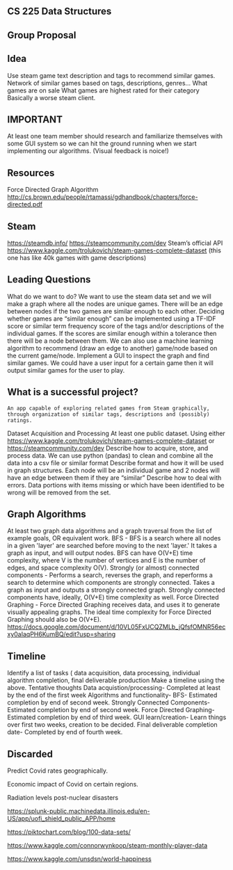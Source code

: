 ## CS 225 Data Structures

## Group Proposal

## Idea

Use steam game text description and tags to recommend similar games.
Network of similar games based on tags, descriptions, genres…
What games are on sale
What games are highest rated for their category
Basically a worse steam client.

## IMPORTANT
At least one team member should research and familiarize themselves with some GUI system so we can hit the ground running when we start implementing our algorithms. (Visual feedback is noice!)
## Resources
Force Directed Graph Algorithm
http://cs.brown.edu/people/rtamassi/gdhandbook/chapters/force-directed.pdf

## Steam
https://steamdb.info/
https://steamcommunity.com/dev Steam’s official API
https://www.kaggle.com/trolukovich/steam-games-complete-dataset (this one has like 40k games with game descriptions)

## Leading Questions
What do we want to do? 
We want to use the steam data set and we will make a graph where all the nodes are unique games. There will be an edge between nodes if the two games are similar enough to each other. Deciding whether games are “similar enough” can be implemented using a TF-IDF score or similar term frequency score of the tags and/or descriptions of the individual games. If the scores are similar enough within a tolerance then there will be a node between them. We can also use a machine learning algorithm to recommend (draw an edge to another) game/node based on the current game/node.
Implement a GUI to inspect the graph and find similar games. We could have a user input for a certain game then it will output similar games for the user to play.

## What is a successful project?
	An app capable of exploring related games from Steam graphically, through organization of similar tags, descriptions and (possibly) ratings.
Dataset Acquisition and Processing
At least one public dataset.
Using either https://www.kaggle.com/trolukovich/steam-games-complete-dataset or https://steamcommunity.com/dev
Describe how to acquire, store, and process data. 
We can use python (pandas) to clean and combine all the data into a csv file or similar format
Describe format and how it will be used in graph structures.
Each node will be an individual game and 2 nodes will have an edge between them if they are “similar”
Describe how to deal with errors.
Data portions with items missing or which have been identified to be wrong will be removed from the set.

## Graph Algorithms
At least two graph data algorithms and a graph traversal from the list of example goals, OR equivalent work.
BFS - BFS is a search where all nodes in a given 'layer' are searched before moving to the next 'layer.' It takes a graph as input, and will output nodes. BFS can have O(V+E) time complexity, where V is the number of vertices and E is the number of edges, and space complexity O(V).
Strongly (or almost) connected components - Performs a search, reverses the graph, and reperforms a search to determine which components are strongly connected. Takes a graph as input and outputs a strongly connected graph. Strongly connected components have, ideally, O(V+E) time complexity as well.
Force Directed Graphing - Force Directed Graphing receives data, and uses it to generate visually appealing graphs. The ideal time complexity for Force Directed Graphing should also be O(V+E).
https://docs.google.com/document/d/10VL05FxUCQZMLb_jQfsfOMNR56ecxy0aIaqPH6KumBQ/edit?usp=sharing


## Timeline 
Identify a list of tasks ( data acquisition, data processing, individual algorithm completion, final deliverable production
Make a timeline using the above. 
Tentative thoughts
	Data acquistion/processing- Completed at least by the end of the first week
	Algorithms and functionality-
		BFS- Estimated completion by end of second week.
		Strongly Connected Components- Estimated completion by end of second week.
		Force Directed Graphing- Estimated completion by end of third week.
		GUI learn/creation- Learn things over first two weeks, creation to be decided.
	Final deliverable completion date- Completed by end of fourth week.


## Discarded
Predict Covid rates geographically.

Economic impact of Covid on certain regions.

Radiation levels post-nuclear disasters

https://splunk-public.machinedata.illinois.edu/en-US/app/uofi_shield_public_APP/home

https://piktochart.com/blog/100-data-sets/

https://www.kaggle.com/connorwynkoop/steam-monthly-player-data

https://www.kaggle.com/unsdsn/world-happiness

